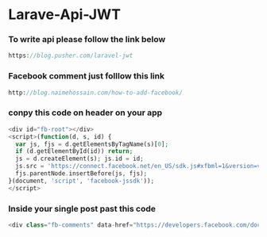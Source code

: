 # Larave-Api-JWT
### To write api please follow the link below
```php
https://blog.pusher.com/laravel-jwt
```
### Facebook comment just folllow this link
```php
http://blog.naimehossain.com/how-to-add-facebook/
```

### conpy this code on header on your app
```php
<div id="fb-root"></div>
<script>(function(d, s, id) {
  var js, fjs = d.getElementsByTagName(s)[0];
  if (d.getElementById(id)) return;
  js = d.createElement(s); js.id = id;
  js.src = 'https://connect.facebook.net/en_US/sdk.js#xfbml=1&version=v3.2&appId=Your id goes here &autoLogAppEvents=1';
  fjs.parentNode.insertBefore(js, fjs);
}(document, 'script', 'facebook-jssdk'));
</script>
```
### Inside your single post past this code
```php
<div class="fb-comments" data-href="https://developers.facebook.com/docs/plugins/comments#configurator" data-numposts="5"></div>
```
